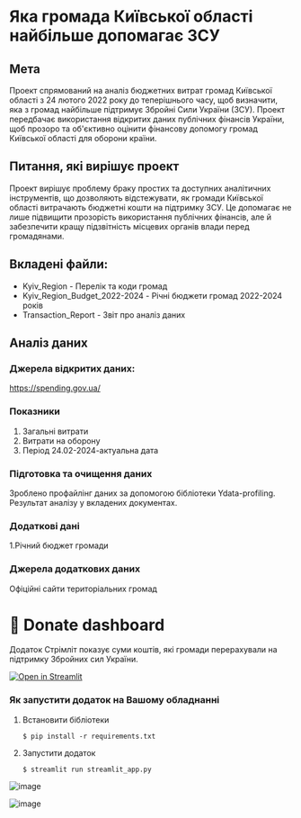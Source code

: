 # Яка громада Київської області найбільше допомагає ЗСУ

## Мета
Проект спрямований на аналіз бюджетних витрат громад Київської області з 24 лютого 2022 року до теперішнього часу, щоб визначити, яка з громад найбільше підтримує Збройні Сили України (ЗСУ). Проект передбачає використання відкритих даних публічних фінансів України, щоб прозоро та об'єктивно оцінити фінансову допомогу громад Київської області для оборони країни.

## Питання, які вирішує проект
Проект вирішує проблему браку простих та доступних аналітичних інструментів, що дозволяють відстежувати, як громади Київської області витрачають бюджетні кошти на підтримку ЗСУ. Це допомагає не лише підвищити прозорість використання публічних фінансів, але й забезпечити кращу підзвітність місцевих органів влади перед громадянами.

## Вкладені файли:
- Kyiv_Region - Перелік та коди громад
- Kyiv_Region_Budget_2022-2024 - Річні бюджети громад 2022-2024 років
- Transaction_Report - Звіт про аналіз даних


## Аналіз даних
### Джерела відкритих даних:
https://spending.gov.ua/

### Показники
1. Загальні витрати
2. Витрати на оборону
3. Період 24.02-2024-актуальна дата

### Підготовка та очищення даних
Зроблено профайлінг даних за допомогою бібліотеки Ydata-profiling. Результат аналізу у вкладених документах.

### Додаткові дані
1.Річний бюджет громади

### Джерела додаткових даних
Офіційні сайти територіальних громад

##
# :atm: Donate dashboard
Додаток Стрімліт показує суми коштів, які громади перерахували на підтримку Збройних сил України.

[![Open in Streamlit](https://static.streamlit.io/badges/streamlit_badge_black_white.svg)](https://the-kyiv-region-community-donates-army.streamlit.app/)

### Як запустити додаток на Вашому обладнанні

1. Встановити бібліотеки

   ```
   $ pip install -r requirements.txt
   ```

2. Запустити додаток

   ```
   $ streamlit run streamlit_app.py
   ```

![image](https://github.com/user-attachments/assets/b76ed29c-35f1-4ead-a529-6093a5988e2c)

![image](https://github.com/user-attachments/assets/d229eb66-c73d-4bb2-bfc6-abf77be634d1)


